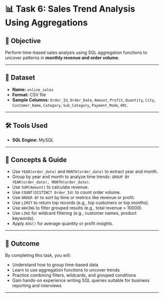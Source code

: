 # 📊 Task 6: Sales Trend Analysis Using Aggregations

## 📝 Objective
Perform time-based sales analysis using SQL aggregation functions to uncover patterns in **monthly revenue and order volume**.

---

## 📁 Dataset
- **Name:** `online_sales`
- **Format:** CSV file
- **Sample Columns:** `Order_Id`, `Order_Date`, `Amount`, `Profit`, `Quantity`, `City`, `Customer_Name`, `Category`, `Sub_Category`, `Payment_Mode`, etc.

---

## 🛠️ Tools Used
- **SQL Engine:** MySQL

---

## 🧠 Concepts & Guide
- Use `YEAR(order_date)` and `MONTH(order_date)` to extract year and month.
- Group by year and month to analyze time trends: `GROUP BY YEAR(order_date), MONTH(order_date)`.
- Use `SUM(Amount)` to calculate revenue.
- Use `COUNT(DISTINCT Order_Id)` to count order volume.
- Use `ORDER BY` to sort by time or metrics like revenue or profit.
- Use `LIMIT` to return top records (e.g., top customers or top months).
- Use `HAVING` to filter grouped results (e.g., total revenue > 10000).
- Use `LIKE` for wildcard filtering (e.g., customer names, product keywords).
- Apply `AVG()` for average quantity or profit insights.

---

## 🎯 Outcome
By completing this task, you will:
- Understand how to group time-based data
- Learn to use aggregation functions to uncover trends
- Practice combining filters, wildcards, and grouped conditions
- Gain hands-on experience writing SQL queries suitable for business reporting and interviews

---
